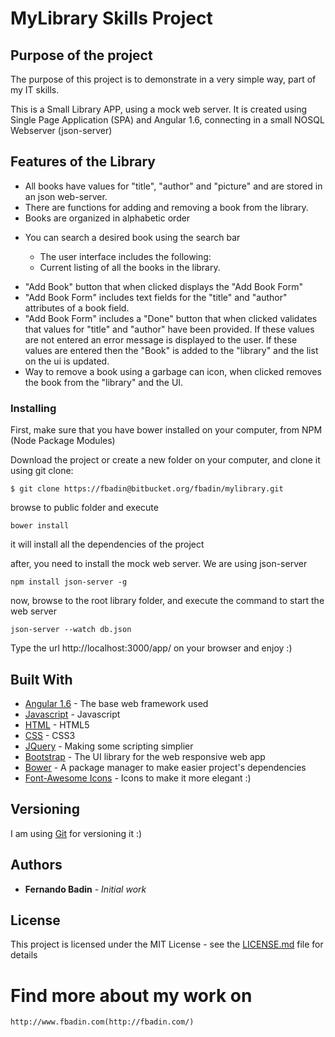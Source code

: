 # MyLibrary Skills Project

## Purpose of the project

The purpose of this project is to demonstrate in a very simple way, part of my IT skills.

This is a Small Library APP, using a mock web server. 
It is created using Single Page Application (SPA) and Angular 1.6, connecting in a small NOSQL Webserver (json-server)

## Features of the Library
	
* All books have values for "title", "author" and "picture" and are stored in an json web-server.
* There  are functions for adding and removing a book from the library.
* Books are organized in alphabetic order

- You can search a desired book using the search bar
 	
    - The user interface includes the following:
    - Current listing of all the books in the library.
*   "Add Book" button that when clicked displays the "Add Book Form"
*   "Add Book Form" includes text fields for the "title" and "author" attributes of a book field.
*   "Add Book Form" includes a "Done" button that when clicked validates that values for "title" and "author" have 
       been provided. If these values are not entered an error message is displayed to the user. 
       If these values are entered then the "Book" is added to the "library" and the list on the ui is updated.
*   Way to remove a book using a garbage can icon, when clicked removes the book from the "library" and the UI.


### Installing

First, make sure that you have bower installed on your computer, from NPM (Node Package Modules)

Download the project or create a new folder on your computer, and clone it using git clone:

```
$ git clone https://fbadin@bitbucket.org/fbadin/mylibrary.git 
```

browse to public folder and execute
```
bower install
```

it will install all the dependencies of the project

after, you need to install the mock web server. We are using json-server

```
npm install json-server -g
```

now, browse to the root library folder, and execute the command to start the web server

```
json-server --watch db.json
```

Type the url http://localhost:3000/app/ on your browser and enjoy :)



## Built With

* [Angular 1.6](https://angularjs.org/) -  The base web framework used
* [Javascript](https://www.javascript.com/) - Javascript
* [HTML](http://html.com/) - HTML5
* [CSS](https://www.w3schools.com/cssref/) - CSS3
* [JQuery](https://jquery.com/) - Making some scripting simplier
* [Bootstrap](http://getbootstrap.com/) - The UI library for the web responsive web app
* [Bower](https://bower.io/) - A package manager to make easier project's dependencies
* [Font-Awesome Icons](http://fontawesome.io/icons/) - Icons to make it more elegant :)


## Versioning

I am using [Git]() for versioning it :)

## Authors

* **Fernando Badin** - *Initial work* 

## License

This project is licensed under the MIT License - see the [LICENSE.md](LICENSE.md) file for details

# Find more about my work on

```
http://www.fbadin.com(http://fbadin.com/)
```